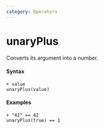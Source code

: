 ```yaml
---
category: Operators
---
```


# unaryPlus
Converts its argument into a number.

#### Syntax
```
+ value
unaryPlus(value)
```

#### Examples
```
+ "42" == 42
unaryPlus(true) == 1
```
